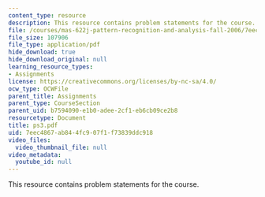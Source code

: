```yaml
---
content_type: resource
description: This resource contains problem statements for the course.
file: /courses/mas-622j-pattern-recognition-and-analysis-fall-2006/7eec4867ab844fc907f1f73839ddc918_ps3.pdf
file_size: 107906
file_type: application/pdf
hide_download: true
hide_download_original: null
learning_resource_types:
- Assignments
license: https://creativecommons.org/licenses/by-nc-sa/4.0/
ocw_type: OCWFile
parent_title: Assignments
parent_type: CourseSection
parent_uid: b7594090-e1b0-adee-2cf1-eb6cb09ce2b8
resourcetype: Document
title: ps3.pdf
uid: 7eec4867-ab84-4fc9-07f1-f73839ddc918
video_files:
  video_thumbnail_file: null
video_metadata:
  youtube_id: null
---
```

This resource contains problem statements for the course.